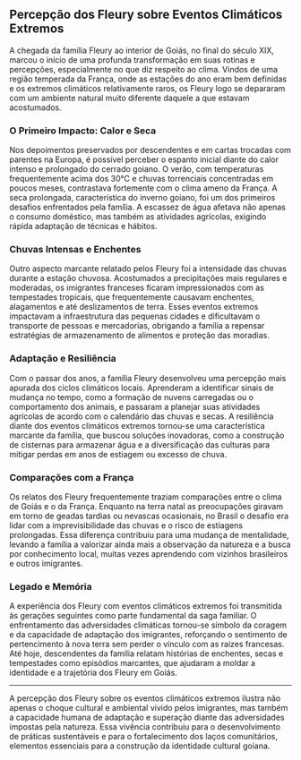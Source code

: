 ## Percepção dos Fleury sobre Eventos Climáticos Extremos

A chegada da família Fleury ao interior de Goiás, no final do século XIX, marcou o início de uma profunda transformação em suas rotinas e percepções, especialmente no que diz respeito ao clima. Vindos de uma região temperada da França, onde as estações do ano eram bem definidas e os extremos climáticos relativamente raros, os Fleury logo se depararam com um ambiente natural muito diferente daquele a que estavam acostumados.

### O Primeiro Impacto: Calor e Seca

Nos depoimentos preservados por descendentes e em cartas trocadas com parentes na Europa, é possível perceber o espanto inicial diante do calor intenso e prolongado do cerrado goiano. O verão, com temperaturas frequentemente acima dos 30°C e chuvas torrenciais concentradas em poucos meses, contrastava fortemente com o clima ameno da França. A seca prolongada, característica do inverno goiano, foi um dos primeiros desafios enfrentados pela família. A escassez de água afetava não apenas o consumo doméstico, mas também as atividades agrícolas, exigindo rápida adaptação de técnicas e hábitos.

### Chuvas Intensas e Enchentes

Outro aspecto marcante relatado pelos Fleury foi a intensidade das chuvas durante a estação chuvosa. Acostumados a precipitações mais regulares e moderadas, os imigrantes franceses ficaram impressionados com as tempestades tropicais, que frequentemente causavam enchentes, alagamentos e até deslizamentos de terra. Esses eventos extremos impactavam a infraestrutura das pequenas cidades e dificultavam o transporte de pessoas e mercadorias, obrigando a família a repensar estratégias de armazenamento de alimentos e proteção das moradias.

### Adaptação e Resiliência

Com o passar dos anos, a família Fleury desenvolveu uma percepção mais apurada dos ciclos climáticos locais. Aprenderam a identificar sinais de mudança no tempo, como a formação de nuvens carregadas ou o comportamento dos animais, e passaram a planejar suas atividades agrícolas de acordo com o calendário das chuvas e secas. A resiliência diante dos eventos climáticos extremos tornou-se uma característica marcante da família, que buscou soluções inovadoras, como a construção de cisternas para armazenar água e a diversificação das culturas para mitigar perdas em anos de estiagem ou excesso de chuva.

### Comparações com a França

Os relatos dos Fleury frequentemente traziam comparações entre o clima de Goiás e o da França. Enquanto na terra natal as preocupações giravam em torno de geadas tardias ou nevascas ocasionais, no Brasil o desafio era lidar com a imprevisibilidade das chuvas e o risco de estiagens prolongadas. Essa diferença contribuiu para uma mudança de mentalidade, levando a família a valorizar ainda mais a observação da natureza e a busca por conhecimento local, muitas vezes aprendendo com vizinhos brasileiros e outros imigrantes.

### Legado e Memória

A experiência dos Fleury com eventos climáticos extremos foi transmitida às gerações seguintes como parte fundamental da saga familiar. O enfrentamento das adversidades climáticas tornou-se símbolo da coragem e da capacidade de adaptação dos imigrantes, reforçando o sentimento de pertencimento à nova terra sem perder o vínculo com as raízes francesas. Até hoje, descendentes da família relatam histórias de enchentes, secas e tempestades como episódios marcantes, que ajudaram a moldar a identidade e a trajetória dos Fleury em Goiás.

---

A percepção dos Fleury sobre os eventos climáticos extremos ilustra não apenas o choque cultural e ambiental vivido pelos imigrantes, mas também a capacidade humana de adaptação e superação diante das adversidades impostas pela natureza. Essa vivência contribuiu para o desenvolvimento de práticas sustentáveis e para o fortalecimento dos laços comunitários, elementos essenciais para a construção da identidade cultural goiana.